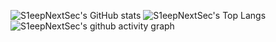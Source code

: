 ![S1eepNextSec's GitHub stats](https://github-readme-stats.vercel.app/api?username=S1eepNextSec)
![S1eepNextSec's Top Langs](https://github-readme-stats.vercel.app/api/top-langs/?username=S1eepNextSec)
![S1eepNextSec's github activity graph](https://github-readme-activity-graph.vercel.app/graph?username=S1eepNextSec&theme=react-dark)
